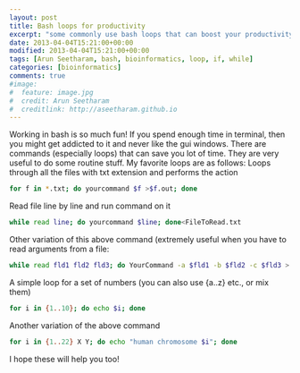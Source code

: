 ```yaml
---
layout: post
title: Bash loops for productivity
excerpt: "some commonly use bash loops that can boost your productivity!"
date: 2013-04-04T15:21:00+00:00
modified: 2013-04-04T15:21:00+00:00
tags: [Arun Seetharam, bash, bioinformatics, loop, if, while]
categories: [bioinformatics]
comments: true
#image:
#  feature: image.jpg
#  credit: Arun Seetharam
#  creditlink: http://aseetharam.github.io
---
```


Working in bash is so much fun! If you spend enough time in terminal, then you might get addicted to it and never like the gui windows. There are commands (especially loops) that can save you lot of time. They are very useful to do some routine stuff. My favorite loops are as follows:
Loops through all the files with txt extension and performs the action

```bash
for f in *.txt; do yourcommand $f >$f.out; done
```

Read file line by line and run command on it

```bash
while read line; do yourcommand $line; done<FileToRead.txt
```

Other variation of this above command (extremely useful when you have to read arguments from a file:

```bash
while read fld1 fld2 fld3; do YourCommand -a $fld1 -b $fld2 -c $fld3 > $fld1.$fld2.$fld3.txt; done<FileToRead.txt
```

A simple loop for a set of numbers (you can also use {a..z} etc., or mix them)

```bash
for i in {1..10}; do echo $i; done
```

Another variation of the above command

```bash
for i in {1..22} X Y; do echo "human chromosome $i"; done
```

I hope these will help you too!

